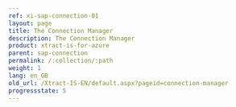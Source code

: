 ```yaml
---
ref: xi-sap-connection-01
layout: page
title: The Connection Manager
description: The Connection Manager
product: xtract-is-for-azure
parent: sap-connection
permalink: /:collection/:path
weight: 1
lang: en_GB
old_url: /Xtract-IS-EN/default.aspx?pageid=connection-manager
progressstate: 5
---
```


